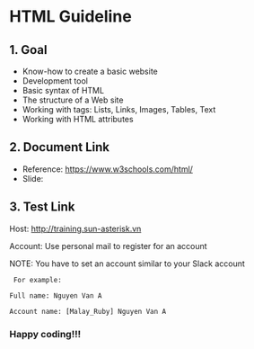 # HTML Guideline

## 1. Goal
- Know-how to create a basic website
- Development tool
- Basic syntax of HTML
- The structure of a Web site
- Working with tags: Lists, Links, Images, Tables, Text
- Working with HTML attributes

## 2. Document Link
- Reference: https://www.w3schools.com/html/
- Slide:

## 3. Test Link

Host: http://training.sun-asterisk.vn

Account: Use personal mail to register for an account

NOTE:  You have to set an account similar to your Slack account

  `` For example:``

  ``Full name: Nguyen Van A``

  ``Account name: [Malay_Ruby] Nguyen Van A``

### Happy coding!!!
